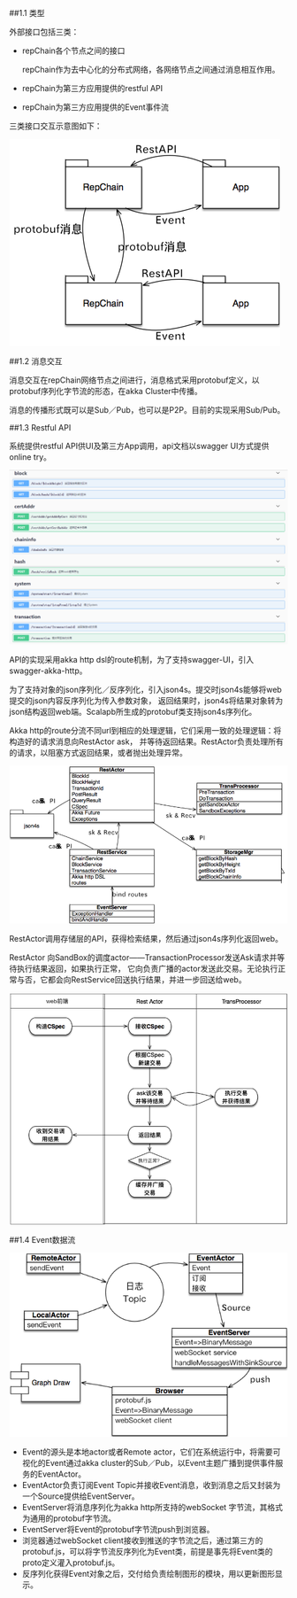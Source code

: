 ##1.1 类型

外部接口包括三类：

* repChain各个节点之间的接口

	repChain作为去中心化的分布式网络，各网络节点之间通过消息相互作用。
	
* repChain为第三方应用提供的restful API
* repChain为第三方应用提供的Event事件流

三类接口交互示意图如下：


![APi](../img/apidesign/api_interaction.png)

##1.2 消息交互

消息交互在repChain网络节点之间进行，消息格式采用protobuf定义，以protobuf序列化字节流的形态，在akka Cluster中传播。

消息的传播形式既可以是Sub／Pub，也可以是P2P。目前的实现采用Sub/Pub。

##1.3 Restful API

系统提供restful API供UI及第三方App调用，api文档以swagger UI方式提供online try。
   
   ![消息交互](../img/apidesign/restful_api.png)
   
API的实现采用akka http dsl的route机制，为了支持swagger-UI，引入swagger-akka-http。

为了支持对象的json序列化／反序列化，引入json4s。提交时json4s能够将web提交的json内容反序列化为传入参数对象，
返回结果时，json4s将结果对象转为json结构返回web端。Scalapb所生成的protobuf类支持json4s序列化。

Akka http的route分流不同url到相应的处理逻辑，它们采用一致的处理逻辑：将构造好的请求消息向RestActor ask，
并等待返回结果。RestActor负责处理所有的请求，以阻塞方式返回结果，或者抛出处理异常。

   ![restactor交互流程](../img/apidesign/restactor.png)

RestActor调用存储层的API，获得检索结果，然后通过json4s序列化返回web。

RestActor 向SandBox的调度actor——TransactionProcessor发送Ask请求并等待执行结果返回，如果执行正常，
它向负责广播的actor发送此交易。无论执行正常与否，它都会向RestService回送执行结果，并进一步回送给web。

   ![restactor与web的交互](../img/apidesign/actor_web.png)
   
##1.4 Event数据流

   ![Event数据流](../img/apidesign/event_flow.png)
	   
* Event的源头是本地actor或者Remote actor，它们在系统运行中，将需要可视化的Event通过akka cluster的Sub／Pub，以Event主题广播到提供事件服务的EventActor。
* EventActor负责订阅Event Topic并接收Event消息，收到消息之后又封装为一个Source提供给EventServer。
* EventServer将消息序列化为akka http所支持的webSocket 字节流，其格式为通用的protobuf字节流。
* EventServer将Event的protobuf字节流push到浏览器。
* 浏览器通过webSocket client接收到推送的字节流之后，通过第三方的protobuf.js，可以将字节流反序列化为Event类，前提是事先将Event类的proto定义灌入protobuf.js。
* 反序列化获得Event对象之后，交付给负责绘制图形的模块，用以更新图形显示。